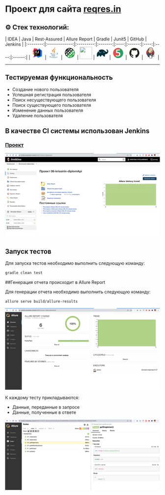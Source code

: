 # Проект для сайта [reqres.in](https://reqres.in/)

## :gear: Стек технологий:
| IDEA | Java | Rest-Assured | Allure Report | Gradle | Junit5 | GitHub | Jenkins |
|:--------:|:-------------:|:---------:|:-------:|:----:|:------:|:----:|:----:|:------:|
| <img src="images/Intelij_IDEA.svg" width="40" height="40"> | <img src="images/JAVA.svg" width="40" height="40"> |  <img src="images/Rest-Assured.svg" width="40" height="40"> | <img src="images/Allure_Report.svg" width="40" height="40"> | <img src="images/Gradle.svg" width="40" height="40"> | <img src="images/Junit5.svg" width="40" height="40"> | <img src="images/GitHub.svg" width="40" height="40"> | <img src="images/Jenkins.svg" width="40" height="40"> |
___

## Тестируемая функциональность
- Создание нового пользователя
- Успешная регистрация пользователя
- Поиск несуществующего пользователя
- Поиск существующего пользователя 
- Изменение данных пользователя
- Удаление пользователя

## В качестве CI системы использован Jenkins
### [Проект](https://jenkins.autotests.cloud/job/08-krissirin-diplomApi/)

![alt "Jenkins"](./images/Jenkins.png "Jenkins")

## Запуск тестов

Для запуска тестов необходимо выполнить следующую команду:

```bash
gradle clean test
```

##Генерация отчета происходит в Allure Report

Для генерации отчета необходимо выполнить следующую команду:

```bash
allure serve build/allure-results
```

![alt "Allure Report"](./images/Allure_report1.png "Allure Report")

К каждому тесту прикладываются:
- Данные, переданные в запросе
- Данные, полученные в ответе

![alt "Allure Report"](./images/Allure_report2.png "Allure Report")
